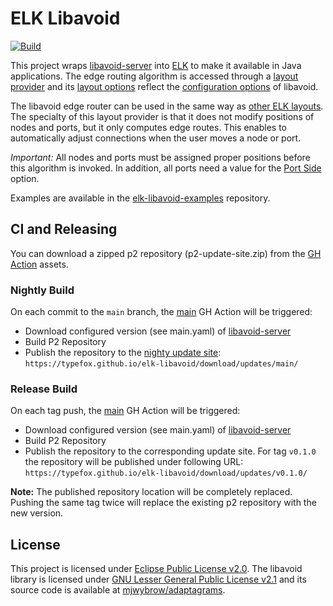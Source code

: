 # ELK Libavoid

[![Build](https://github.com/TypeFox/elk-libavoid/actions/workflows/main.yml/badge.svg)](https://github.com/TypeFox/elk-libavoid/actions/workflows/main.yml)

This project wraps [libavoid-server](https://github.com/TypeFox/libavoid-server) into [ELK](https://www.eclipse.org/elk/) to make it available in Java applications. The edge routing algorithm is accessed through a [layout provider](https://github.com/TypeFox/elk-libavoid/blob/main/de.cau.cs.kieler.kiml.libavoid/src/de/cau/cs/kieler/kiml/libavoid/LibavoidLayoutProvider.java) and its [layout options](https://github.com/TypeFox/elk-libavoid/blob/main/de.cau.cs.kieler.kiml.libavoid/src-gen/de/cau/cs/kieler/kiml/libavoid/options/LibavoidOptions.java) reflect the [configuration options](https://github.com/TypeFox/libavoid-server/blob/main/README.md#configuration) of libavoid.

The libavoid edge router can be used in the same way as [other ELK layouts](https://www.eclipse.org/elk/documentation/tooldevelopers.html). The specialty of this layout provider is that it does not modify positions of nodes and ports, but it only computes edge routes. This enables to automatically adjust connections when the user moves a node or port.

_Important:_ All nodes and ports must be assigned proper positions before this algorithm is invoked. In addition, all ports need a value for the [Port Side](https://www.eclipse.org/elk/reference/options/org-eclipse-elk-port-side.html) option.

Examples are available in the [elk-libavoid-examples](https://github.com/TypeFox/elk-libavoid-examples) repository.

## CI and Releasing

You can download a zipped p2 repository (p2-update-site.zip) from the [GH Action](https://github.com/TypeFox/elk-libavoid/actions/workflows/main.yml?query=is%3Asuccess+branch%3Amain) assets.
### Nightly Build

On each commit to the `main` branch, the [main](https://github.com/TypeFox/elk-libavoid/blob/main/.github/workflows/main.yml) GH Action will be triggered:

 - Download configured version (see main.yaml) of [libavoid-server](https://github.com/TypeFox/libavoid-server)
 - Build P2 Repository
 - Publish the repository to the [nighty update site](https://typefox.github.io/elk-libavoid/download/updates/main): `https://typefox.github.io/elk-libavoid/download/updates/main/`

### Release Build

On each tag push, the [main](https://github.com/TypeFox/elk-libavoid/blob/main/.github/workflows/main.yml) GH Action will be triggered:

 - Download configured version (see main.yaml) of [libavoid-server](https://github.com/TypeFox/libavoid-server)
 - Build P2 Repository
 - Publish the repository to the corresponding update site. For tag `v0.1.0` the repository will be published under following URL: `https://typefox.github.io/elk-libavoid/download/updates/v0.1.0/`

**Note:** The published repository location will be completely replaced. Pushing the same tag twice will replace the existing p2 repository with the new version.

## License

This project is licensed under [Eclipse Public License v2.0](https://www.eclipse.org/legal/epl-2.0/). The libavoid library is licensed under [GNU Lesser General Public License v2.1](https://github.com/mjwybrow/adaptagrams/blob/master/cola/LICENSE) and its source code is available at [mjwybrow/adaptagrams](https://github.com/mjwybrow/adaptagrams).
